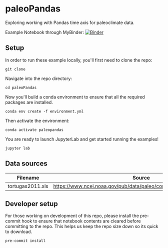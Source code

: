 # paleoPandas
Exploring working with Pandas time axis for paleoclimate data.

Example Notebook through MyBinder: [![Binder](https://mybinder.org/badge_logo.svg)](https://mybinder.org/v2/gh/khider/paleoPandas/HEAD)

## Setup

In order to run these example locally, you'll first need to clone the repo:

```
git clone 
```

Navigate into the repo directory:

```
cd paleoPandas
```

Now you'll build a conda environment to ensure that all the required packages
are installed. 

```
conda env create -f environment.yml
```

Then activate the environment:

```
conda activate paleopandas
```

You are ready to launch JupyterLab and get started running the examples! 

```
jupyter lab
```

## Data sources

| Filename | Source |
| -------- | ------ |
| tortugas2011.xls | https://www.ncei.noaa.gov/pub/data/paleo/coral/atlantic/tortugas2011.xls


## Developer setup

For those working on development of this repo, please install the pre-commit 
hook to ensure that notebook contents are cleared before committing to the repo. 
This helps us keep the repo size down so its quick to download.

```
pre-commit install
```
